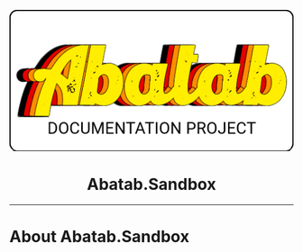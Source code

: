 <!-- This documentation is incomplete. -->

<div align="center">

![](_attachments/logo/abatab-documentation-project-logo.png)
	<h1>
		Abatab.Sandbox
	</h1>
</div>

***

# About Abatab.Sandbox